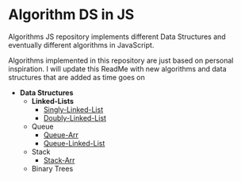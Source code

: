 # Algorithm DS in JS

Algorithms JS repository implements different Data Structures and eventually different algorithms in JavaScript.

<!-- Body -->

Algorithms implemented in this repository are just based on personal inspiration. I will update this ReadMe with new algorithms and data structures that are added as time goes on

<!-- Data Structures -->

- **Data Structures**
  - **Linked-Lists**
    - [Singly-Linked-List](Linked-Lists/single-linked-list.js)
    - [Doubly-Linked-List](Linked-Lists/double-linked-list.js)
  - Queue
    - [Queue-Arr](Queue/Queue.js)
    - [Queue-Linked-List](Queue/QueueLL.js)
  - Stack
    - [Stack-Arr](Stack/stack.js)
  - Binary Trees
